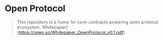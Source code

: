 # Open Protocol

> This repository is a home for core-contracts powering open protocol ecosystem.
> Whitepaper](https://open.so/Whitepaper_OpenProtocol_v0.1.pdf)